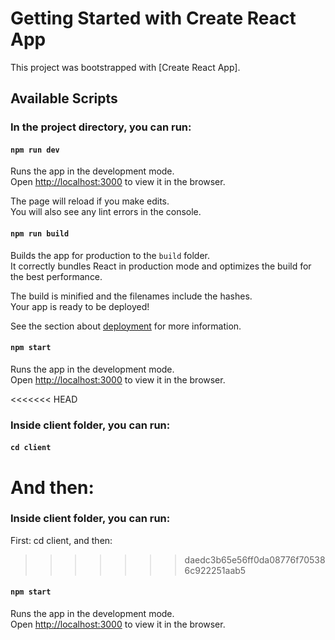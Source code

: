 # Getting Started with Create React App

This project was bootstrapped with [Create React App].

## Available Scripts

### In the project directory, you can run:

#### `npm run dev`

Runs the app in the development mode.\
Open [http://localhost:3000](http://localhost:3000) to view it in the browser.

The page will reload if you make edits.\
You will also see any lint errors in the console.

#### `npm run build`

Builds the app for production to the `build` folder.\
It correctly bundles React in production mode and optimizes the build for the best performance.

The build is minified and the filenames include the hashes.\
Your app is ready to be deployed!

See the section about [deployment](https://facebook.github.io/create-react-app/docs/deployment) for more information.

#### `npm start`

Runs the app in the development mode.\
Open [http://localhost:3000](http://localhost:3000) to view it in the browser.

<<<<<<< HEAD

### Inside client folder, you can run:

#### `cd client`

And then:
=======
### Inside client folder, you can run:

First: cd client, and then:
>>>>>>> daedc3b65e56ff0da08776f705386c922251aab5

#### `npm start`

Runs the app in the development mode.\
Open [http://localhost:3000](http://localhost:3000) to view it in the browser.
